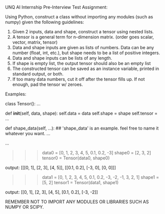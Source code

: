 UNQ AI Internship Pre-Interview Test Assignment:


Using Python, construct a class without importing any modules (such as numpy) given the following guidelines:
1. Given 2 inputs, data and shape, construct a tensor using nested lists.
2. A tensor is a general term for n-dimension matrix. (order goes scalar, vector, matrix, tensor)
3. Data and shape inputs are given as lists of numbers. Data can be any number (float, int, etc.), but shape needs to be a list of positive integers.
4. Data and shape inputs can be lists of any length.
5. If shape is empty list, the output tensor should also be an empty list
6. The constructed tensor can be saved as an instance variable, printed in standard output, or both.
7. If too many data numbers, cut it off after the tensor fills up. If not enough, pad the tensor w/ zeroes.


Examples:

class Tensor():
  ...
  
  def __init__(self, data, shape):
    self.data = data
    self.shape = shape
    self.tensor = ...

  def shape_data(self, ...):  ## 'shape_data' is an example. feel free to name it whatever you want.
    ...

  ...


>>> data0 = [0, 1, 2, 3, 4, 5, 0.1, 0.2, -3]
>>> shape0 = [2, 3, 2]
>>> tensor0 = Tensor(data0, shape0)

output:
[[[0, 1], [2, 3], [4, 5]], [[0.1, 0.2], [-3, 0], [0, 0]]]



>>> data1 = [0, 1, 2, 3, 4, 5, 0.1, 0.2, -3, -2, -1, 3, 2, 1]
>>> shape1 = [5, 2]
>>> tensor1 = Tensor(data1, shape1)

output:
[[0, 1], [2, 3], [4, 5], [0.1, 0.2], [-3, -2]]


REMEMBER NOT TO IMPORT ANY MODULES OR LIBRARIES SUCH AS NUMPY OR SCIPY.

